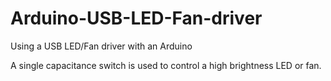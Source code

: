 # Arduino-USB-LED-Fan-driver
Using a USB LED/Fan driver with an Arduino

A single capacitance switch is used to control a high brightness LED or fan.
